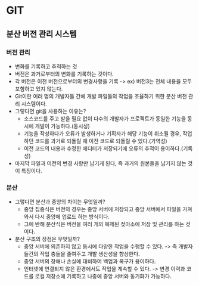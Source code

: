# GIT
## 분산 버전 관리 시스템

### 버전 관리
- 변화를 기록하고 추적하는 것
- 버전은 과거로부터의 변화를 기록하는 것이다.
- 각 버전은 이전 버전으로부터의 변경사항을 기록 -> ex) 버전3는 전체 내용을 모두 포함하고 있지 않는다.
- Git이란 여러 명의 개발자들 간에 개발 파일들의 작업을 조율하기 위한 분산 버전 관리 시스템이다.
- 그렇다면 git을 사용하는 이유는?
  - 소스코드를 주고 받을 필요 없이 다수의 개발자가 프로젝트가 동일한 기능을 동시에 개발이 가능하다.(동시성)
  - 기능을 작성하다가 오류가 발생하거나 기획자가 해당 기능이 취소될 경우, 작업하던 코드를 과거로 되돌릴 때 이전 코드로 되돌릴 수 있다.(가역성)
  - 이전 코드의 내용과 수정한 에디터가 저장되기에 오류의 추적이 용이하다.(기록성)
- 마지막 파일과 이전의 변경 사항만 남기게 된다, 즉 과거의 원본들을 남기지 않는 것이 특징이다.

### 분산
- 그렇다면 분산과 중앙의 차이는 무엇일까?
  - 중앙 집중식은 버전의 경우는 중앙 서버에 저장되고 중앙 서버에서 파일을 가져와서 다시 중앙에 업로드 하는 방식이다.
  - 그에 반해 분산식은 버전을 여러 개의 복제된 젖아소에 저장 및 관리를 하는 것이다.
- 분산 구조의 장점은 무엇일까?
  - 중앙 서버에 의존하지 않고 동시에 다양한 작업을 수행할 수 있다. -> 즉 개발자들간의 작업 충돌을 줄여주고 개발 생산성을 향상한다.
  - 중앙 서버의 장애나 손실에 대비하여 백업과 복구가 용이하다.
  - 인터넷에 연결되지 않은 환경에서도 작업을 계속할 수 있다. -> 변경 이력과 코드를 로컬 저장소에 기록하고 나중에 중앙 서버와 동기화가 가능하다.